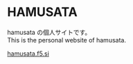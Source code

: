 # HAMUSATA

hamusata の個人サイトです。  
This is the personal website of hamusata.  

[hamusata.f5.si](https://hamusata.f5.si)
